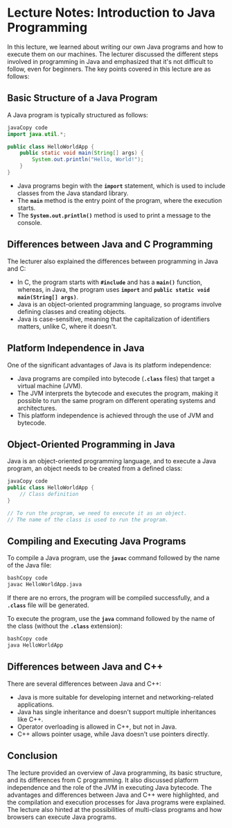 # **Lecture Notes: Introduction to Java Programming**

In this lecture, we learned about writing our own Java programs and how to execute them on our machines. The lecturer discussed the different steps involved in programming in Java and emphasized that it's not difficult to follow, even for beginners. The key points covered in this lecture are as follows:

## **Basic Structure of a Java Program**

A Java program is typically structured as follows:

```java
javaCopy code
import java.util.*;

public class HelloWorldApp {
    public static void main(String[] args) {
        System.out.println("Hello, World!");
    }
}

```

- Java programs begin with the **`import`** statement, which is used to include classes from the Java standard library.
- The **`main`** method is the entry point of the program, where the execution starts.
- The **`System.out.println()`** method is used to print a message to the console.

## **Differences between Java and C Programming**

The lecturer also explained the differences between programming in Java and C:

- In C, the program starts with **`#include`** and has a **`main()`** function, whereas, in Java, the program uses **`import`** and **`public static void main(String[] args)`**.
- Java is an object-oriented programming language, so programs involve defining classes and creating objects.
- Java is case-sensitive, meaning that the capitalization of identifiers matters, unlike C, where it doesn't.

## **Platform Independence in Java**

One of the significant advantages of Java is its platform independence:

- Java programs are compiled into bytecode (**`.class`** files) that target a virtual machine (JVM).
- The JVM interprets the bytecode and executes the program, making it possible to run the same program on different operating systems and architectures.
- This platform independence is achieved through the use of JVM and bytecode.

## **Object-Oriented Programming in Java**

Java is an object-oriented programming language, and to execute a Java program, an object needs to be created from a defined class:

```java
javaCopy code
public class HelloWorldApp {
    // Class definition
}

// To run the program, we need to execute it as an object.
// The name of the class is used to run the program.

```

## **Compiling and Executing Java Programs**

To compile a Java program, use the **`javac`** command followed by the name of the Java file:

```bash
bashCopy code
javac HelloWorldApp.java

```

If there are no errors, the program will be compiled successfully, and a **`.class`** file will be generated.

To execute the program, use the **`java`** command followed by the name of the class (without the **`.class`** extension):

```bash
bashCopy code
java HelloWorldApp

```

## **Differences between Java and C++**

There are several differences between Java and C++:

- Java is more suitable for developing internet and networking-related applications.
- Java has single inheritance and doesn't support multiple inheritances like C++.
- Operator overloading is allowed in C++, but not in Java.
- C++ allows pointer usage, while Java doesn't use pointers directly.

## **Conclusion**

The lecture provided an overview of Java programming, its basic structure, and its differences from C programming. It also discussed platform independence and the role of the JVM in executing Java bytecode. The advantages and differences between Java and C++ were highlighted, and the compilation and execution processes for Java programs were explained. The lecture also hinted at the possibilities of multi-class programs and how browsers can execute Java programs.